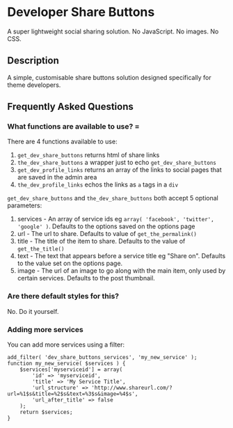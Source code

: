 # Developer Share Buttons

A super lightweight social sharing solution. No JavaScript. No images. No CSS.

## Description

A simple, customisable share buttons solution designed specifically for theme developers.

## Frequently Asked Questions

### What functions are available to use? =

There are 4 functions available to use:
1. `get_dev_share_buttons` returns html of share links
2. `the_dev_share_buttons` a wrapper just to echo `get_dev_share_buttons`
3. `get_dev_profile_links` returns an array of the links to social pages that are saved in the admin area
4. `the_dev_profile_links` echos the links as `a` tags in a `div`

`get_dev_share_buttons` and `the_dev_share_buttons` both accept 5 optional parameters:

1. services - An array of service ids eg `array( 'facebook', 'twitter', 'google' )`. Defaults to the options saved on the options page
2. url - The url to share. Defaults to value of `get_the_permalink()`
3. title - The title of the item to share. Defaults to the value of `get_the_title()`
4. text - The text that appears before a service title eg "Share on". Defaults to the value set on the options page.
5. image - The url of an image to go along with the main item, only used by certain services. Defaults to the post thumbnail.

### Are there default styles for this?

No. Do it yourself.

### Adding more services

You can add more services using a filter:

    add_filter( 'dev_share_buttons_services', 'my_new_service' );
    function my_new_service( $services ) {
        $services['myserviceid'] = array(
            'id' => 'myserviceid',
            'title' => 'My Service Title',
            'url_structure' => 'http://www.shareurl.com/?url=%1$s&title=%2$s&text=%3$s&image=%4$s',
            'url_after_title' => false
        );
        return $services;
    }